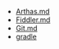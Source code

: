 - [Arthas.md](Arthas.md)
- [Fiddler.md](Fiddler.md)
- [Git.md](Git.md)
- [gradle](gradle/README.md)
